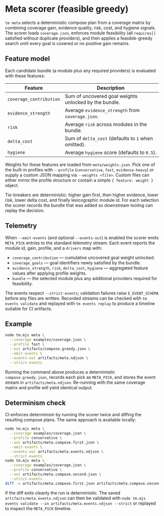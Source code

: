 # Meta scorer (feasible greedy)

`tm meta` selects a deterministic compose plan from a coverage matrix by
combining coverage gain, evidence quality, risk, cost, and hygiene signals.
The scorer loads `coverage.json`, enforces module feasibility (all
`requires[]` satisfied without duplicate providers), and then applies a
feasible-greedy search until every goal is covered or no positive gain remains.

## Feature model

Each candidate bundle (a module plus any required providers) is evaluated with
these features:

| Feature | Description |
| --- | --- |
| `coverage_contribution` | Sum of uncovered goal weights unlocked by the bundle. |
| `evidence_strength` | Average `evidence_strength` from `coverage.json`. |
| `risk` | Average `risk` across modules in the bundle. |
| `delta_cost` | Sum of `delta_cost` (defaults to `1` when omitted). |
| `hygiene` | Average `hygiene` score (defaults to `0.5`). |

Weights for these features are loaded from `meta/weights.json`. Pick one of the
built-in profiles with `--profile` (`conservative`, `fast`, `evidence-heavy`)
or supply a custom JSON mapping via `--weights <file>`. Custom files can either
mirror the profile structure or contain a simple `{ feature: weight }` object.

Tie-breakers are deterministic: higher gain first, then higher evidence,
lower risk, lower delta cost, and finally lexicographic module id. For each
selection the scorer records the bundle that was added so downstream tooling can
replay the decision.

## Telemetry

When `--emit-events` (and optional `--events-out`) is enabled the scorer emits
`META_PICK` entries to the standard telemetry stream. Each event reports the
module id, gain, profile, and a `drivers` map with:

- `coverage_contribution` — cumulative uncovered goal weight unlocked.
- `coverage_goals` — goal identifiers newly satisfied by the bundle.
- `evidence_strength`, `risk`, `delta_cost`, `hygiene` — aggregated feature
  values after applying profile weights.
- `bundle` — the selected module plus any additional providers required for
  feasibility.

The events respect `--strict-events`; validation failures raise
`E_EVENT_SCHEMA` before any files are written. Recorded streams can be checked
with `tm events validate` and replayed with `tm events replay` to produce a
timeline suitable for CI artifacts.

## Example

```bash
node tm.mjs meta \
  --coverage examples/coverage.json \
  --profile fast \
  --out artifacts/compose.greedy.json \
  --emit-events \
  --events-out artifacts/meta.ndjson \
  --strict-events
```

Running the command above produces a deterministic `compose.greedy.json`,
records each pick as `META_PICK`, and stores the event stream in
`artifacts/meta.ndjson`. Re-running with the same coverage matrix and profile
will yield identical output.

## Determinism check

CI enforces determinism by running the scorer twice and diffing the resulting
compose plans. The same approach is available locally:

```bash
node tm.mjs meta \
  --coverage examples/coverage.json \
  --profile conservative \
  --out artifacts/meta.compose.first.json \
  --emit-events \
  --events-out artifacts/meta.events.ndjson \
  --strict-events
node tm.mjs meta \
  --coverage examples/coverage.json \
  --profile conservative \
  --out artifacts/meta.compose.second.json \
  --strict-events
diff -u artifacts/meta.compose.first.json artifacts/meta.compose.second.json
```

If the diff exits cleanly the run is deterministic. The saved
`artifacts/meta.events.ndjson` can then be validated with
`node tm.mjs events validate --in artifacts/meta.events.ndjson --strict` or
replayed to inspect the `META_PICK` timeline.
